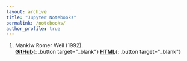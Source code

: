 ```yaml
---
layout: archive
title: "Jupyter Notebooks"
permalink: /notebooks/
author_profile: true
---
```


1. Mankiw Romer Weil (1992).    <span style="display: inline-block;">
  [**GitHub**](https://github.com){: .button target="_blank"}
  [**HTML**](https://github.com){: .button target="_blank"}
</span>

<style>
  .button {
    background-color: #FFFFFF;
    border: 2px solid #000000;
    color: black;
    padding: 1px 18px;
    text-align: center;
    text-decoration: none;
    display: inline-block;
    font-size: 16px;
    margin: 4px 2px;
    cursor: pointer;
    border-radius: 3px;
    transition: background-color 0.3s;
  }

  .button:hover {
    background-color: #1AA7EC;
    text-decoration: none; /* Remove underline on hover */
  }
</style>
